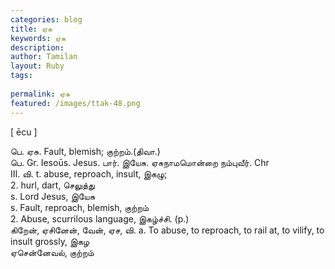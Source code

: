 ```yaml
---
categories: blog
title: ஏசு
keywords: ஏசு
description: 
author: Tamilan
layout: Ruby
tags: 
 
permalink: ஏசு
featured: /images/ttak-48.png
---
```

  
[ ēcu ]  
  
பெ. ஏசு. Fault, blemish; குற்றம்.(திவா.)  
பெ. Gr. Iesoūs. Jesus. பார். இயேசு. ஏசுநாமமொன்றை நம்புவீர். Chr  
III. வி. t. abuse, reproach, insult, இகழு;  
2. hurl, dart, செலுத்து  
s. Lord Jesus, இயேசு  
s. Fault, reproach, blemish, குற்றம்  
2. Abuse, scurrilous language, இகழ்ச்சி. (p.)  
கிறேன், ஏசினேன், வேன், ஏச, வி. a. To abuse, to reproach, to rail at, to vilify, to insult grossly, இகழ  
ஏசென்னேவல், குற்றம்